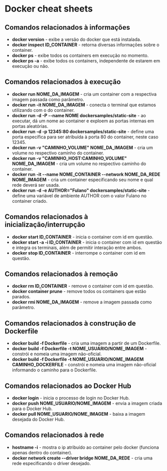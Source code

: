 # Docker cheat sheets 
## Comandos relacionados à informações
 + **docker version** - exibe a versão do docker que está instalada.
 + **docker inspect ID_CONTAINER** - retorna diversas informações sobre o container.
 + **docker ps** - exibe todos os containers em execução no momento.
 + **docker ps -a** - exibe todos os containers, independente de estarem em execução ou não.
## Comandos relacionados à execução
 + **docker run NOME_DA_IMAGEM** - cria um container com a respectiva imagem passada como parâmetro.
 + **docker run -it NOME_DA_IMAGEM** - conecta o terminal que estamos utilizando com o do container.
 + **docker run -d -P --name NOME dockersamples/static-site** - ao executar, dá um nome ao container e exploem as portas internas em portas aleatórias.
 + **docker run -d -p 12345:80 dockersamples/static-site** - define uma porta específica para ser atribuída à porta 80 do container, neste caso 12345.
 + **docker run -v "CAMINHO_VOLUME" NOME_DA_IMAGEM** - cria um volume no respectivo caminho do container.
 + **docker run -v "CAMINHO_HOST:CAMINHO_VOLUME" NOME_DA_IMAGEM** - cria um volume no respectivo caminho do container.
 + **docker run -it --name NOME_CONTAINER --network NOME_DA_REDE NOME_IMAGEM** - cria um container especificando seu nome e qual rede deverá ser usada.
 + **docker run -d -e AUTHOR="Fulano" dockersamples/static-site** - define uma variável de ambiente AUTHOR com o valor Fulano no container criado.
## Comandos relacionados à inicialização/interrupção
 + **docker start ID_CONTAINER** - inicia o container com id em questão.
 + **docker start -a -i ID_CONTAINER** - inicia o container com id em questão e integra os terminais, além de permitir interação entre ambos.
 + **docker stop ID_CONTAINER** - interrompe o container com id em questão.
## Comandos relacionados à remoção
 + **docker rm ID_CONTAINER** - remove o container com id em questão.
 + **docker container prune** - remove todos os containers que estão parados.
 + **docker rmi NOME_DA_IMAGEM** - remove a imagem passada como parâmetro.
## Comandos relacionados à construção de Dockerfile
 + **docker build -f Dockerfile** - cria uma imagem a partir de um Dockerfile.
 + **docker build -f Dockerfile -t NOME_USUARIO/NOME_IMAGEM** - constrói e nomeia uma imagem não-oficial.
 + **docker build -f Dockerfile -t NOME_USUARIO/NOME_IMAGEM CAMINHO_DOCKERFILE** - constrói e nomeia uma imagem não-oficial informando o   caminho para o Dockerfile.
## Comandos relacionados ao Docker Hub
 + **docker login** - inicia o processo de login no Docker Hub.
 + **docker push NOME_USUARIO/NOME_IMAGEM** - envia a imagem criada para o Docker Hub.
 + **docker pull NOME_USUARIO/NOME_IMAGEM** - baixa a imagem desejada do Docker Hub.
## Comandos relacionados à rede
 + **hostname -i** - mostra o ip atribuído ao container pelo docker (funciona apenas dentro do container).
 + **docker network create --driver bridge NOME_DA_REDE** - cria uma rede especificando o driver desejado.
